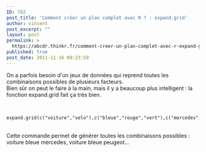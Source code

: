 ```yaml
---
ID: 782
post_title: 'Comment créer un plan complet avec R ? : expand.grid'
author: vincent
post_excerpt: ""
layout: post
permalink: >
  https://abcdr.thinkr.fr/comment-creer-un-plan-complet-avec-r-expand-grid/
published: true
post_date: 2011-11-16 09:23:50
---
```

On a parfois besoin d'un jeux de données qui reprend toutes les combinaisons possibles de plusieurs facteurs.<br />Bien sûr on peut le faire à la main, mais il y a beaucoup plus intelligent : la fonction expand.grid fait ça très bien.<br /><br /> <pre><code> expand.grid(c("voiture","velo"),c("bleue","rouge","vert"),c("mercedes","peugeot")) </code></pre> <br />Cette commande permet de générer toutes les combinaisons possibles : voiture bleue mercedes, voiture bleue peugeot...<br /><br /><br />